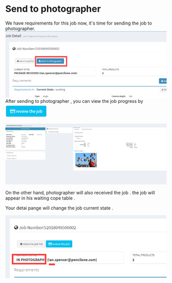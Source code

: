 # Send to photographer

We have requirements for this job now, it's time for sending the job to photographer.![](/assets/sending_to_photographer.png)After sending to photographer ,  you can view the job progress by ![](/assets/review_job.png)

![](/assets/job_working_cordinate.png)

On the other hand, photographer will also received the job . the job will appear in his waiting cope table .

Your detai pange will change the job current state .

![](/assets/ffffffimport.png)

